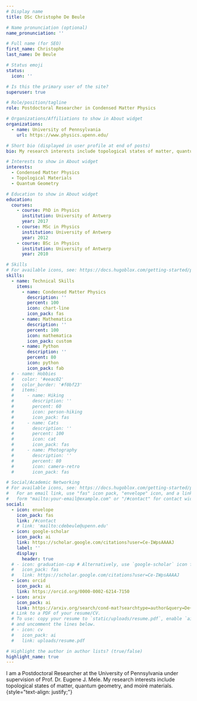 ```yaml
---
# Display name
title: DSc Christophe De Beule

# Name pronunciation (optional)
name_pronunciation: ''

# Full name (for SEO)
first_name: Christophe
last_name: De Beule

# Status emoji
status:
  icon: ''

# Is this the primary user of the site?
superuser: true

# Role/position/tagline
role: Postdoctoral Researcher in Condensed Matter Physics

# Organizations/Affiliations to show in About widget
organizations:
  - name: University of Pennsylvania
    url: https://www.physics.upenn.edu/

# Short bio (displayed in user profile at end of posts)
bio: My research interests include topological states of matter, quantum geometry, moiré materials.

# Interests to show in About widget
interests:
  - Condensed Matter Physics
  - Topological Materials
  - Quantum Geometry

# Education to show in About widget
education:
  courses:
    - course: PhD in Physics
      institution: University of Antwerp
      year: 2017
    - course: MSc in Physics
      institution: University of Antwerp
      year: 2012
    - course: BSc in Physics
      institution: University of Antwerp
      year: 2010

# Skills
# For available icons, see: https://docs.hugoblox.com/getting-started/page-builder/#icons
skills:
  - name: Technical Skills
    items:
      - name: Condensed Matter Physics
        description: ''
        percent: 100
        icon: chart-line
        icon_pack: fas
      - name: Mathematica
        description: ''
        percent: 100
        icon: mathematica
        icon_pack: custom
      - name: Python
        description: ''
        percent: 80
        icon: python
        icon_pack: fab
  # - name: Hobbies
  #   color: '#eeac02'
  #   color_border: '#f0bf23'
  #   items:
  #     - name: Hiking
  #       description: ''
  #       percent: 60
  #       icon: person-hiking
  #       icon_pack: fas
  #     - name: Cats
  #       description: ''
  #       percent: 100
  #       icon: cat
  #       icon_pack: fas
  #     - name: Photography
  #       description: ''
  #       percent: 80
  #       icon: camera-retro
  #       icon_pack: fas

# Social/Academic Networking
# For available icons, see: https://docs.hugoblox.com/getting-started/page-builder/#icons
#   For an email link, use "fas" icon pack, "envelope" icon, and a link in the
#   form "mailto:your-email@example.com" or "/#contact" for contact widget.
social:
  - icon: envelope
    icon_pack: fas
    link: /#contact
    # link: 'mailto:cdebeule@upenn.edu'
  - icon: google-scholar
    icon_pack: ai
    link: https://scholar.google.com/citations?user=Ce-IWpsAAAAJ
    label: ''
    display:
      header: true
  # - icon: graduation-cap # Alternatively, use `google-scholar` icon from `ai` icon pack
  #   icon_pack: fas
  #   link: https://scholar.google.com/citations?user=Ce-IWpsAAAAJ
  - icon: orcid
    icon_pack: ai
    link: https://orcid.org/0000-0002-6214-7150
  - icon: arxiv
    icon_pack: ai
    link: https://arxiv.org/search/cond-mat?searchtype=author&query=De+Beule,+C
  # Link to a PDF of your resume/CV.
  # To use: copy your resume to `static/uploads/resume.pdf`, enable `ai` icons in `params.yaml`,
  # and uncomment the lines below.
  # - icon: cv
  #   icon_pack: ai
  #   link: uploads/resume.pdf

# Highlight the author in author lists? (true/false)
highlight_name: true
---
```


I am a Postdoctoral Researcher at the University of Pennsylvania under supervision of Prof. Dr. Eugene J. Mele. My research interests include topological states of matter, quantum geometry, and moiré materials.
{style="text-align: justify;"}
